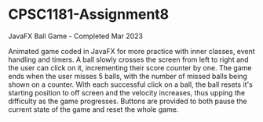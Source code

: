 # CPSC1181-Assignment8
JavaFX Ball Game - Completed Mar 2023

Animated game coded in JavaFX for more practice with inner classes, event handling and timers. A ball slowly crosses the screen from left to right and the user can click on it, incrementing their score counter by one. The game ends when the user misses 5 balls, with the number of missed balls being shown on a counter. With each successful click on a ball, the ball resets it's starting position to off screen and the velocity increases, thus upping the difficulty as the game progresses. Buttons are provided to both pause the current state of the game and reset the whole game. 
